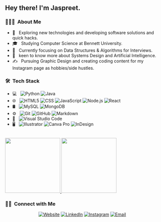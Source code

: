 

<h2> Hey there! I'm Jaspreet.</h2>

<h3> 👨🏻‍💻 &nbsp;About Me </h3>

- 🤔 &nbsp; Exploring new technologies and developing software solutions and quick hacks.
- 🎓 &nbsp; Studying Computer Science at Bennett University.
- 💼 &nbsp; Currently focusing on Data Structures & Algorithms for Interviews.
- 🌱 &nbsp; keen to know more about Systems Design and Artificial Intelligence.
- ✍️ &nbsp; Pursuing Graphic Design and creating coding content for my Instagram page as hobbies/side hustles.

<h3> 🛠 &nbsp;Tech Stack</h3>

- 💻 &nbsp;
  ![Python](https://img.shields.io/badge/-Python-333333?style=flat&logo=python)
  ![Java](https://img.shields.io/badge/-Java-333333?style=flat&logo=Java&logoColor=007396)
- 🌐 &nbsp;
  ![HTML5](https://img.shields.io/badge/-HTML5-333333?style=flat&logo=HTML5)
  ![CSS](https://img.shields.io/badge/-CSS-333333?style=flat&logo=CSS3&logoColor=1572B6)
  ![JavaScript](https://img.shields.io/badge/-JavaScript-333333?style=flat&logo=javascript)
  ![Node.js](https://img.shields.io/badge/-Node.js-333333?style=flat&logo=node.js)
  ![React](https://img.shields.io/badge/-React-333333?style=flat&logo=react)
- 🛢 &nbsp;
  ![MySQL](https://img.shields.io/badge/-MySQL-333333?style=flat&logo=mysql)
  ![MongoDB](https://img.shields.io/badge/-MongoDB-333333?style=flat&logo=mongodb)
- ⚙️ &nbsp;
  ![Git](https://img.shields.io/badge/-Git-333333?style=flat&logo=git)
  ![GitHub](https://img.shields.io/badge/-GitHub-333333?style=flat&logo=github)
  ![Markdown](https://img.shields.io/badge/-Markdown-333333?style=flat&logo=markdown)
- 🔧 &nbsp;
  ![Visual Studio Code](https://img.shields.io/badge/-Visual%20Studio%20Code-333333?style=flat&logo=visual-studio-code&logoColor=007ACC)
- 🖥 &nbsp;
  ![Illustrator](https://img.shields.io/badge/-Illustrator-333333?style=flat&logo=adobe-illustrator)
  ![Canva Pro](https://img.shields.io/badge/-adobephotoshop-333333?style=flat&logo=adobe-photoshop)
  ![InDesign](https://img.shields.io/badge/-InDesign-333333?style=flat&logo=adobe-indesign)

<br/>

<a href="https://github.com/codewithjaspreet">
  <img height="180em" src="https://github-readme-stats.vercel.app/api?username=codewithjaspreet&theme=buefy&show_icons=true" />
  <img height="180em" src="https://github-readme-stats.vercel.app/api/top-langs/?username=codewithjaspreet&theme=buefy&layout=compact" />
</a>

<br/>

<h3> 🤝🏻 &nbsp;Connect with Me </h3>

<p align="center">
<a href="https://codewithjaspreet.github.io/Portfolio-Website/"><img alt="Website" src="https://img.shields.io/badge/Website-www.JaspreetSingh.com-blue?style=flat-square&logo=google-chrome"></a>
<a href="https://www.linkedin.com/in/jaspreet-singh-sodhi-533319200/"><img alt="LinkedIn" src="https://img.shields.io/badge/LinkedIn-Jaspreet%20Singh%20Sodhi-blue?style=flat-square&logo=linkedin"></a>
<a href="https://www.instagram.com/talk.wid.tech/"><img alt="Instagram" src="https://img.shields.io/badge/Instagram-talk.wid.tech   vs__-blue?style=flat-square&logo=instagram"></a>
<a href="mailto:E20CSE397@bennett.edu.in"><img alt="Email" src="https://img.shields.io/badge/Email-E20CSE397@bennett.edu.in-blue?style=flat-square&logo=gmail"></a>
</p>

